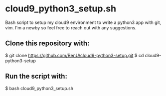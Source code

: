 # cloud9_python3_setup.sh
Bash script to setup my cloud9 environment to write a python3 app with git, vim.  I'm a newby so feel free to reach out with any suggestions.

## Clone this repository with:
$ git clone https://github.com/BenU/cloud9-python3-setup.git
$ cd cloud9-python3-setup

## Run the script with:
$ bash cloud9_python3_setup.sh
